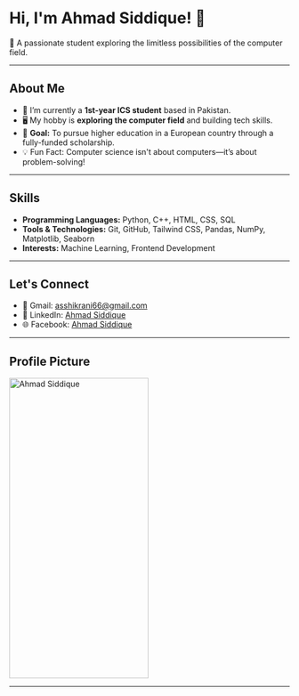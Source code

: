 # Hi, I'm Ahmad Siddique! 👋  
🚀 A passionate student exploring the limitless possibilities of the computer field.

---

## About Me
- 🌱 I’m currently a **1st-year ICS student** based in Pakistan.
- 🖥️ My hobby is **exploring the computer field** and building tech skills.
- 🎯 **Goal:** To pursue higher education in a European country through a fully-funded scholarship.
- 💡 Fun Fact: Computer science isn't about computers—it’s about problem-solving!

---

## Skills
- **Programming Languages:** Python, C++, HTML, CSS, SQL
- **Tools & Technologies:** Git, GitHub, Tailwind CSS, Pandas, NumPy, Matplotlib, Seaborn
- **Interests:** Machine Learning, Frontend Development

---

## Let's Connect
- 📧 Gmail: [asshikrani66@gmail.com](mailto:asshikrani66@gmail.com)  
- 💼 LinkedIn: [Ahmad Siddique](https://www.linkedin.com/in/ahmad-siddique-2bb73430a)  
- 🌐 Facebook: [Ahmad Siddique](https://web.facebook.com/profile.php?id=100073138375756)

---

## Profile Picture  
<img src="https://scontent-sin2-1.xx.fbcdn.net/v/t39.30808-6/330533386_773255177129433_5488309674297522505_n.jpg?_nc_cat=100&ccb=1-7&_nc_sid=127cfc&_nc_ohc=uK1AMLGdL_sQ7kNvgF-B_8g&_nc_zt=23&_nc_ht=scontent-sin2-1.xx&_nc_gid=AEGaujhV9tDUEyJa5n6vGAG&oh=00_AYCt6udx7oox0S84nQkLVm6mYXi7zKAlnpN9nvTOCuLgXQ&oe=679BE33A" alt="Ahmad Siddique" width="250px" height="540">

---

